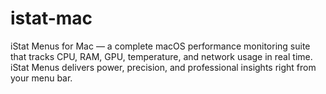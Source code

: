 # istat-mac
iStat Menus for Mac — a complete macOS performance monitoring suite that tracks CPU, RAM, GPU, temperature, and network usage in real time. iStat Menus delivers power, precision, and professional insights right from your menu bar.
